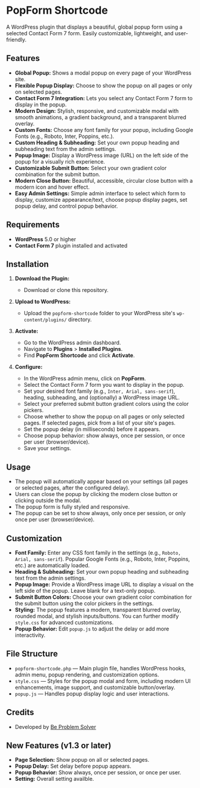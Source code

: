 # PopForm Shortcode

A WordPress plugin that displays a beautiful, global popup form using a selected Contact Form 7 form. Easily customizable, lightweight, and user-friendly.

## Features

- **Global Popup:** Shows a modal popup on every page of your WordPress site.
- **Flexible Popup Display:** Choose to show the popup on all pages or only on selected pages.
- **Contact Form 7 Integration:** Lets you select any Contact Form 7 form to display in the popup.
- **Modern Design:** Stylish, responsive, and customizable modal with smooth animations, a gradient background, and a transparent blurred overlay.
- **Custom Fonts:** Choose any font family for your popup, including Google Fonts (e.g., Roboto, Inter, Poppins, etc.).
- **Custom Heading & Subheading:** Set your own popup heading and subheading text from the admin settings.
- **Popup Image:** Display a WordPress image (URL) on the left side of the popup for a visually rich experience.
- **Customizable Submit Button:** Select your own gradient color combination for the submit button.
- **Modern Close Button:** Beautiful, accessible, circular close button with a modern icon and hover effect.
- **Easy Admin Settings:** Simple admin interface to select which form to display, customize appearance/text, choose popup display pages, set popup delay, and control popup behavior.

## Requirements

- **WordPress** 5.0 or higher
- **Contact Form 7** plugin installed and activated

## Installation

1. **Download the Plugin:**

   - Download or clone this repository.

2. **Upload to WordPress:**

   - Upload the `popform-shortcode` folder to your WordPress site's `wp-content/plugins/` directory.

3. **Activate:**

   - Go to the WordPress admin dashboard.
   - Navigate to **Plugins** > **Installed Plugins**.
   - Find **PopForm Shortcode** and click **Activate**.

4. **Configure:**
   - In the WordPress admin menu, click on **PopForm**.
   - Select the Contact Form 7 form you want to display in the popup.
   - Set your desired font family (e.g., `Inter, Arial, sans-serif`), heading, subheading, and (optionally) a WordPress image URL.
   - Select your preferred submit button gradient colors using the color pickers.
   - Choose whether to show the popup on all pages or only selected pages. If selected pages, pick from a list of your site's pages.
   - Set the popup delay (in milliseconds) before it appears.
   - Choose popup behavior: show always, once per session, or once per user (browser/device).
   - Save your settings.

## Usage

- The popup will automatically appear based on your settings (all pages or selected pages, after the configured delay).
- Users can close the popup by clicking the modern close button or clicking outside the modal.
- The popup form is fully styled and responsive.
- The popup can be set to show always, only once per session, or only once per user (browser/device).

## Customization

- **Font Family:** Enter any CSS font family in the settings (e.g., `Roboto, Arial, sans-serif`). Popular Google Fonts (e.g., Roboto, Inter, Poppins, etc.) are automatically loaded.
- **Heading & Subheading:** Set your own popup heading and subheading text from the admin settings.
- **Popup Image:** Provide a WordPress image URL to display a visual on the left side of the popup. Leave blank for a text-only popup.
- **Submit Button Colors:** Choose your own gradient color combination for the submit button using the color pickers in the settings.
- **Styling:** The popup features a modern, transparent blurred overlay, rounded modal, and stylish inputs/buttons. You can further modify `style.css` for advanced customizations.
- **Popup Behavior:** Edit `popup.js` to adjust the delay or add more interactivity.

## File Structure

- `popform-shortcode.php` — Main plugin file, handles WordPress hooks, admin menu, popup rendering, and customization options.
- `style.css` — Styles for the popup modal and form, including modern UI enhancements, image support, and customizable button/overlay.
- `popup.js` — Handles popup display logic and user interactions.

## Credits

- Developed by [Be Problem Solver](https://beproblemsolver.com/)

## New Features (v1.3 or later)

- **Page Selection:** Show popup on all or selected pages.
- **Popup Delay:** Set delay before popup appears.
- **Popup Behavior:** Show always, once per session, or once per user.
- **Setting:** Overall setting availble.
